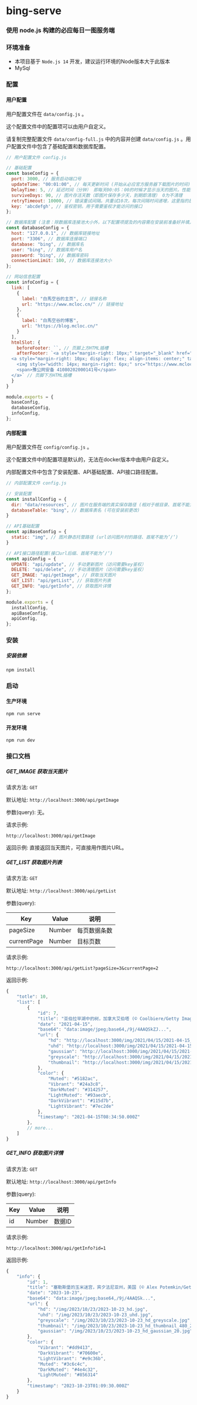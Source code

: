 # bing-serve

### 使用 node.js 构建的必应每日一图服务端



### 环境准备

- 本项目基于 `Node.js 14` 开发，建议运行环境的Node版本大于此版本
- MySql



### 配置

#### 用户配置

用户配置文件在 `data/config.js` 。

这个配置文件中的配置项可以由用户自定义。

请复制完整配置文件 `data/config-full.js` 中的内容并创建 `data/config.js` 。用户配置文件中包含了基础配置和数据库配置。

```javascript
// 用户配置文件 config.js

// 基础配置
const baseConfig = {
  port: 3000, // 服务启动端口号
  updateTime: "00:01:00", // 每天更新时间 (开始从必应官方服务器下载图片的时间)
  DelayTime: 5, // 延迟时间（分钟） 即每天00:05：00的时候才显示当天的图片。性能较差的实例应适当调大此值 (仅针对'/api/getImage'接口)
  surviveDays: 90, // 图片存活天数（即图片保存多少天，到期即清理） 0为不清理
  retryTimeout: 10000, // 错误重试间隔。共重试10次，每次间隔时间递增，这里指的是首次间隔时间 (单位:ms)
  key: 'abcdefgh', // 鉴权密钥。用于需要鉴权才能访问的接口
};

// 数据库配置 (注意：除数据库连接池大小外，以下配置项提及的内容需在安装前准备好并填入)
const databaseConfig = {
  host: "127.0.0.1", // 数据库链接地址
  port: "3306", // 数据库连接端口
  database: "bing", // 数据库名
  user: "bing", // 数据库用户名
  password: "bing", // 数据库密码
  connectionLimit: 100, // 数据库连接池大小
};

// 网站信息配置
const infoConfig = {
  link: [
    {
      label: "白馬空谷的主页", // 链接名称
      url: "https://www.mcloc.cn/" // 链接地址
    },
    {
      label: "白馬空谷的博客",
      url: "https://blog.mcloc.cn/"
    }
  ],
  htmlSlot: {
    beforeFooter: ``, // 页脚上方HTML插槽
    afterFooter: `<a style="margin-right: 10px;" target="_blank" href="https://beian.miit.gov.cn/">晋ICP备20001086号-1</a>
  <a style="margin-right: 10px; display: flex; align-items: center;" target="_blank" href="http://www.beian.gov.cn/portal/registerSystemInfo?recordcode=41080202000141">
    <img style="width: 14px; margin-right: 6px;" src="https://www.mcloc.cn/wp-content/uploads/2020/04/beiantubiao-19.png"/>
    <span>豫公网安备 41080202000141号</span>
  </a>` // 页脚下方HTML插槽
  }
}

module.exports = {
  baseConfig,
  databaseConfig,
  infoConfig,
};
```



#### 内部配置

用户配置文件在 `config/config.js` 。

这个配置文件中的配置项是默认的，无法在docker版本中由用户自定义。

内部配置文件中包含了安装配置、API基础配置、API接口路径配置。

```javascript
// 内部配置文件 config.js

// 安装配置
const installConfig = {
  dir: "data/resources", // 图片在服务端的真实保存路径 (相对于根目录、首尾不能为’/‘)
  databaseTable: "bing", // 数据库表名 (可在安装前更改)
}

// API基础配置
const apiBaseConfig = {
  static: "img", // 图片静态托管路径 (url访问图片时的路径、首尾不能为’/‘)
}

// API接口路径配置(接口url后缀、首尾不能为’/‘)
const apiConfig = {
  UPDATE: "api/update", // 手动更新图片（访问需要key鉴权）
  DELETE: "api/delete", // 手动清理图片（访问需要key鉴权）
  GET_IMAGE: "api/getImage", // 获取当天图片
  GET_LIST: "api/getList", // 获取图片列表
  GET_INFO: "api/getInfo", // 获取图片详情
};

module.exports = {
  installConfig,
  apiBaseConfig,
  apiConfig,
};

```



### 安装

##### 安装依赖

```
npm install
```



### 启动

#### 生产环境

```
npm run serve
```

#### 开发环境

```
npm run dev
```



### 接口文档

##### GET_IMAGE 获取当天图片

请求方法: `GET`

默认地址: `http://localhost:3000/api/getImage` 

参数(query): 无。

请求示例:

```
http://localhost:3000/api/getImage
```

返回示例: 直接返回当天图片，可直接用作图片URL。



##### GET_LIST 获取图片列表

请求方法: `GET`

默认地址: `http://localhost:3000/api/getList` 

参数(query):

| Key         | Value  | 说明         |
| ----------- | ------ | ------------ |
| pageSize    | Number | 每页数据条数 |
| currentPage | Number | 目标页数     |

请求示例:

```
http://localhost:3000/api/getList?pageSize=3&currentPage=2
```

返回示例:

```javascript
{
    "totle": 10,
    "list": [
        {
            "id": 7,
            "title": "亚伯拉罕湖中的树，加拿大艾伯塔 (© Coolbiere/Getty Images)",
            "date": "2021-04-15",
            "base64": "data:image/jpeg;base64,/9j/4AAQSkZJ...",
            "url": {
                "hd": "http://localhost:3000/img/2021/04/15/2021-04-15_hd.jpg",
                "uhd": "http://localhost:3000/img/2021/04/15/2021-04-15_uhd.jpg",
                "gaussian": "http://localhost:3000/img/2021/04/15/2021-04-15_hd_gaussian_20.jpg",
                "greyscale": "http://localhost:3000/img/2021/04/15/2021-04-15_hd_greyscale.jpg",
                "thumbnail": "http://localhost:3000/img/2021/04/15/2021-04-15_hd_thumbnail_480_270.jpg"
            },
            "color": {
                "Muted": "#5182ac",
                "Vibrant": "#24a3c8",
                "DarkMuted": "#314257",
                "LightMuted": "#93aecb",
                "DarkVibrant": "#115d7b",
                "LightVibrant": "#7ec2de"
            },
            "timestamp": "2021-04-15T08:34:50.000Z"
        },
        // more...
    ]
}
```



##### GET_INFO 获取图片详情

请求方法: `GET`

默认地址: `http://localhost:3000/api/getInfo` 

参数(query):

| Key  | Value  | 说明   |
| ---- | ------ | ------ |
| id   | Number | 数据ID |

请求示例:

```
http://localhost:3000/api/getInfo?id=1
```

返回示例:

```javascript
{
    "info": {
        "id": 1,
        "title": "塞勒斯堡的玉米迷宫，宾夕法尼亚州，美国 (© Alex Potemkin/Getty Images)",
        "date": "2023-10-23",
        "base64": "data:image/jpeg;base64,/9j/4AAQSk...",
        "url": {
            "hd": "/img/2023/10/23/2023-10-23_hd.jpg",
            "uhd": "/img/2023/10/23/2023-10-23_uhd.jpg",
            "greyscale": "/img/2023/10/23/2023-10-23_hd_greyscale.jpg",
            "thumbnail": "/img/2023/10/23/2023-10-23_hd_thumbnail_480_270.jpg",
            "gaussian": "/img/2023/10/23/2023-10-23_hd_gaussian_20.jpg"
        },
        "color": {
            "Vibrant": "#dd9413",
            "DarkVibrant": "#70600e",
            "LightVibrant": "#e9c36b",
            "Muted": "#3c6c4c",
            "DarkMuted": "#4e4c32",
            "LightMuted": "#856314"
        },
        "timestamp": "2023-10-23T01:09:30.000Z"
    }
}
```

